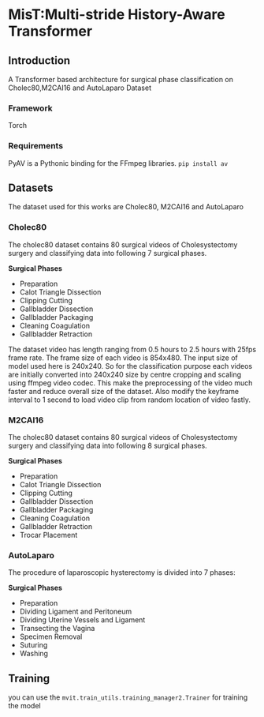 # MisT:Multi-stride History-Aware Transformer

## Introduction
A Transformer based architecture for surgical phase classification on Cholec80,M2CAI16 and AutoLaparo Dataset

### Framework
Torch

### Requirements
PyAV is a Pythonic binding for the FFmpeg libraries.
`pip install av`

## Datasets
The dataset used for this works are Cholec80, M2CAI16 and AutoLaparo

### Cholec80
The cholec80 dataset contains 80 surgical videos of Cholesystectomy surgery and classifying data into following 7 surgical phases.  

**Surgical Phases**
- Preparation
- Calot Triangle Dissection
- Clipping Cutting
- Gallbladder Dissection
- Gallbladder Packaging
- Cleaning Coagulation
- Gallbladder Retraction

The dataset video has length ranging from 0.5 hours to 2.5 hours with 25fps frame rate. The frame size of each video is 854x480. The input size of model used here is 240x240. So for the classification purpose each videos are initially converted into 240x240 size by centre cropping and scaling using ffmpeg video codec. This make the preprocessing of the video much faster and reduce overall size of the dataset. Also modify the keyframe interval to 1 second to load video clip from random location of video fastly.


### M2CAI16
The cholec80 dataset contains 80 surgical videos of Cholesystectomy surgery and classifying data into following 8 surgical phases.  

**Surgical Phases**
- Preparation
- Calot Triangle Dissection
- Clipping Cutting
- Gallbladder Dissection
- Gallbladder Packaging
- Cleaning Coagulation
- Gallbladder Retraction
- Trocar Placement



### AutoLaparo
The procedure of laparoscopic hysterectomy is divided into 7 phases:

**Surgical Phases** 
- Preparation
- Dividing Ligament and Peritoneum
- Dividing Uterine Vessels and Ligament
- Transecting the Vagina
- Specimen Removal
- Suturing
- Washing



## Training
you can use the `mvit.train_utils.training_manager2.Trainer` for training the model

